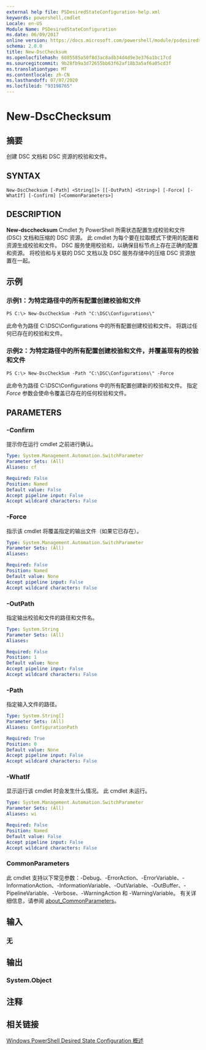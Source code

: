 ```yaml
---
external help file: PSDesiredStateConfiguration-help.xml
keywords: powershell,cmdlet
Locale: en-US
Module Name: PSDesiredStateConfiguration
ms.date: 06/09/2017
online version: https://docs.microsoft.com/powershell/module/psdesiredstateconfiguration/new-dscchecksum?view=powershell-7.1&WT.mc_id=ps-gethelp
schema: 2.0.0
title: New-DscChecksum
ms.openlocfilehash: 6085585a50f8d3ac8adb34d4d9e3e376a1bc17cd
ms.sourcegitcommit: 9b28fb9a3d72655bb63f62af18b3a5af6a05cd3f
ms.translationtype: MT
ms.contentlocale: zh-CN
ms.lasthandoff: 07/07/2020
ms.locfileid: "93198765"
---
```

# New-DscChecksum

## 摘要
创建 DSC 文档和 DSC 资源的校验和文件。

## SYNTAX

```
New-DscChecksum [-Path] <String[]> [[-OutPath] <String>] [-Force] [-WhatIf] [-Confirm] [<CommonParameters>]
```

## DESCRIPTION

**New-dscchecksum** Cmdlet 为 PowerShell 所需状态配置生成校验和文件 (DSC) 文档和压缩的 DSC 资源。
此 cmdlet 为每个要在拉取模式下使用的配置和资源生成校验和文件。
DSC 服务使用校验和，以确保目标节点上存在正确的配置和资源。
将校验和与关联的 DSC 文档以及 DSC 服务存储中的压缩 DSC 资源放置在一起。

## 示例

### 示例1：为特定路径中的所有配置创建校验和文件

```
PS C:\> New-DscCheckSum -Path "C:\DSC\Configurations\"
```

此命令为路径 C:\DSC\Configurations 中的所有配置创建校验和文件。
将跳过任何已存在的校验和文件。

### 示例2：为特定路径中的所有配置创建校验和文件，并覆盖现有的校验和文件

```
PS C:\> New-DscCheckSum -Path "C:\DSC\Configurations\" -Force
```

此命令为路径 C:\DSC\Configurations 中的所有配置创建新的校验和文件。
指定 *Force* 参数会使命令覆盖已存在的任何校验和文件。

## PARAMETERS

### -Confirm

提示你在运行 cmdlet 之前进行确认。

```yaml
Type: System.Management.Automation.SwitchParameter
Parameter Sets: (All)
Aliases: cf

Required: False
Position: Named
Default value: False
Accept pipeline input: False
Accept wildcard characters: False
```

### -Force

指示该 cmdlet 将覆盖指定的输出文件（如果它已存在）。

```yaml
Type: System.Management.Automation.SwitchParameter
Parameter Sets: (All)
Aliases:

Required: False
Position: Named
Default value: None
Accept pipeline input: False
Accept wildcard characters: False
```

### -OutPath

指定输出校验和文件的路径和文件名。

```yaml
Type: System.String
Parameter Sets: (All)
Aliases:

Required: False
Position: 1
Default value: None
Accept pipeline input: False
Accept wildcard characters: False
```

### -Path

指定输入文件的路径。

```yaml
Type: System.String[]
Parameter Sets: (All)
Aliases: ConfigurationPath

Required: True
Position: 0
Default value: None
Accept pipeline input: False
Accept wildcard characters: False
```

### -WhatIf

显示运行该 cmdlet 时会发生什么情况。
此 cmdlet 未运行。

```yaml
Type: System.Management.Automation.SwitchParameter
Parameter Sets: (All)
Aliases: wi

Required: False
Position: Named
Default value: False
Accept pipeline input: False
Accept wildcard characters: False
```

### CommonParameters

此 cmdlet 支持以下常见参数：-Debug、-ErrorAction、-ErrorVariable、-InformationAction、-InformationVariable、-OutVariable、-OutBuffer、-PipelineVariable、-Verbose、-WarningAction 和 -WarningVariable。 有关详细信息，请参阅 [about_CommonParameters](https://go.microsoft.com/fwlink/?LinkID=113216)。

## 输入

### 无

## 输出

### System.Object

## 注释

## 相关链接

[Windows PowerShell Desired State Configuration 概述](/powershell/scripting/dsc/overview/dscforengineers)

